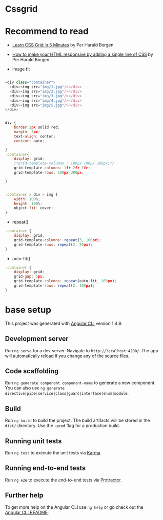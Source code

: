 # Cssgrid

# Recommend to read

- [Learn CSS Grid in 5 Minutes](https://medium.freecodecamp.org/learn-css-grid-in-5-minutes-f582e87b1228) by Per Harald Borgen
- [How to make your HTML responsive by adding a single line of CSS](https://medium.freecodecamp.org/how-to-make-your-html-responsive-by-adding-a-single-line-of-css-2a62de81e431)  by Per Harald Borgen

- image fit

```javascript

<div class="container">
  <div><img src="img/1.jpg"/></div>
  <div><img src="img/2.jpg"/></div>
  <div><img src="img/3.jpg"/></div>
  <div><img src="img/4.jpg"/></div>
  <div><img src="img/5.jpg"/></div>
</div>


div { 
    border:2px solid red;
    margin: 5px;
    text-align: center;
    content: auto;

}
.container{
    display: grid;
    /*grid-template-columns : 100px 100px 100px;*/
    grid-template-columns: 1fr 2fr 1fr;
    grid-template-rows: 100px 300px;

}


.container > div > img {
    width: 100%;
    height: 100%;
    object-fit: cover;
}

```

- repeat()
```javascript
.container {
    display: grid;
    grid-template-columns: repeat(3, 100px);
    grid-template-rows: repeat(2, 50px);
}
```
- auto-fit()

```javascript
.container {
    display: grid;
    grid-gap: 5px;
    grid-template-columns: repeat(auto-fit, 100px);
    grid-template-rows: repeat(2, 100px);
}
```

# base setup

This project was generated with [Angular CLI](https://github.com/angular/angular-cli) version 1.4.9.

## Development server

Run `ng serve` for a dev server. Navigate to `http://localhost:4200/`. The app will automatically reload if you change any of the source files.

## Code scaffolding

Run `ng generate component component-name` to generate a new component. You can also use `ng generate directive|pipe|service|class|guard|interface|enum|module`.

## Build

Run `ng build` to build the project. The build artifacts will be stored in the `dist/` directory. Use the `-prod` flag for a production build.

## Running unit tests

Run `ng test` to execute the unit tests via [Karma](https://karma-runner.github.io).

## Running end-to-end tests

Run `ng e2e` to execute the end-to-end tests via [Protractor](http://www.protractortest.org/).

## Further help

To get more help on the Angular CLI use `ng help` or go check out the [Angular CLI README](https://github.com/angular/angular-cli/blob/master/README.md).
